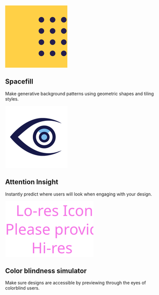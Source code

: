 <MiniResourceCard slots="image,heading,text" repeat="3" theme="lightest" inRow="3" textColor="#424242" className="marketPlace inColumn" />

![Spacefill](../images/Space-fill.svg)

## Spacefill

Make generative background patterns using geometric shapes and tiling styles.

![Attention Insight](../images/Attention-insight.svg)

## Attention Insight

Instantly predict where users will look when engaging with your design.

![Color blindness simulator](../images/Color-blind.svg)

## Color blindness simulator

Make sure designs are accessible by previewing through the eyes of colorblind users.
